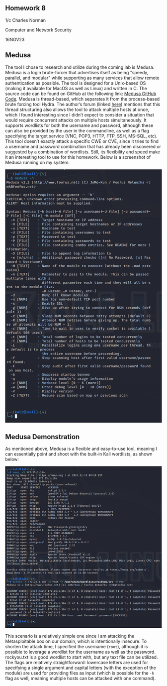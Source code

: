 ## Homework 8
1/c Charles Norman

Computer and Network Security

16NOV23

## Medusa
The tool I chose to research and utilize during the coming lab is Medusa. Medusa is a login brute-forcer that advertises itself as being "speedy, parallel, and modular" while supporting as many services that allow remote authentication as possible. The tool is designed for a Unix-based OS (making it available for MacOS as well as Linux) and written in C. The source code can be found on GitHub at the following link: [Medusa GitHub Code](https://github.com/jmk-foofus/medusa). Medusa is thread-based, which separates it from the process-based brute forcing tool Hydra. The author’s forum (linked [here]( http://foofus.net/?page_id=51)) mentions that this thread structuring also allows the tool to attack multiple hosts at once, which I found interesting since I didn’t expect to consider a situation that would require concurrent attacks on multiple hosts simultaneously. It supports wordlists for both the username and password, although these can also be provided by the user in the commandline, as well as a flag specifying the target service (VNC, POP3, HTTP, FTP, SSH, MS-SQL, etc). This tool doesn’t exactly attack a specific CWE or CVE, since it tries to find a username and password combination that has already been discovered or suggested by a combination of wordlists. Still, its flexibility and speed make it an interesting tool to use for this homework. Below is a screenshot of Medusa running on my system: 

![Medusa Help Screen](https://github.com/ns5sonny/norman-CNS-Lab-23/blob/main/Homework%208/Medusa-h.png)

## Medusa Demonstration
As mentioned above, Medusa is a flexible and easy-to-use tool, meaning I can essentially point and shoot with the built-in Kali wordlists, as shown below:

![Medusa In Action](https://github.com/ns5sonny/norman-CNS-Lab-23/blob/main/Homework%208/Medusa%20Attack.png)

This scenario is a relatively simple one since I am attacking the Metasploitable box on our domain, which is intentionally insecure. To shorten the attack time, I specified the username (`root`), although it is possible to leverage a wordlist for the username as well as the password. rockyou.txt is a good wordlist to start with, but any text file can be utilized. The flags are relatively straightforward: lowercase letters are used for specifying a single argument and capital letters (with the exception of the module) are used for providing files as input (which is possible for the `-h` flag as well, meaning multiple hosts can be attacked with one command).
